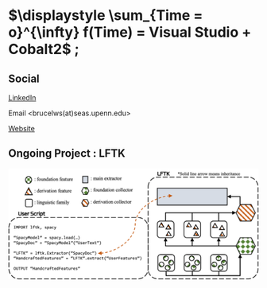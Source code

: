 # $\displaystyle \sum_{Time = o}^{\infty} f(Time) = Visual Studio + Cobalt2$ ;

## Social

[LinkedIn](https://www.linkedin.com/in/bruce-w-lee)

Email <brucelws(at)seas.upenn.edu>

[Website](https://brucewlee.github.io/)

## Ongoing Project : LFTK

![LFTK](images/lftk.png)
